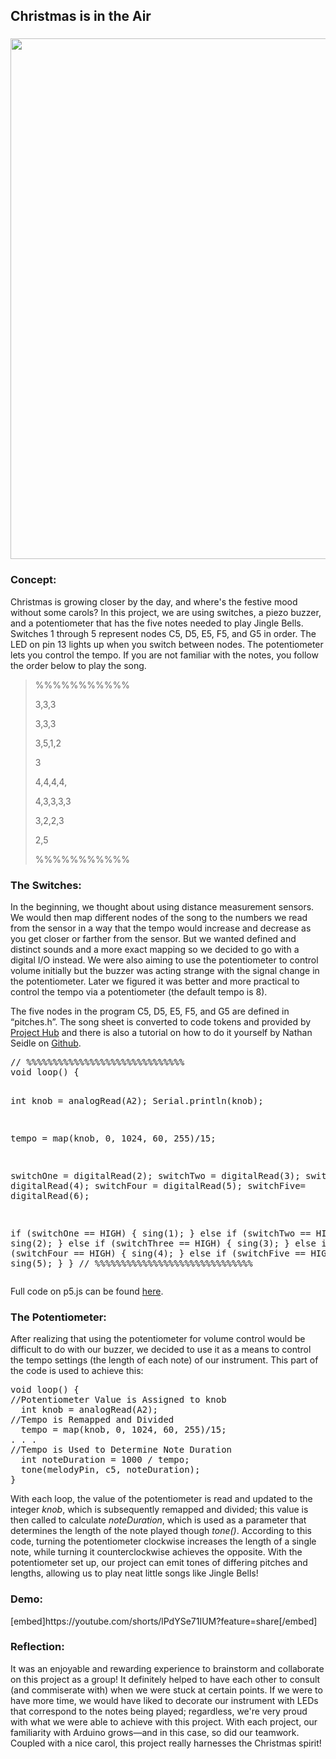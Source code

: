 <h2 class="p1">Christmas is in the Air</h2>
<h3><a href="https://intro.nyuadim.com/wp-content/uploads/2022/11/jingle-b-scaled.jpeg"><img class="alignnone wp-image-12543" src="https://intro.nyuadim.com/wp-content/uploads/2022/11/jingle-b-225x300.jpeg" alt="" width="625" height="833" /></a></h3>
<h3 class="p1"><b>Concept:<span class="Apple-converted-space"> </span></b></h3>
<p class="p1">Christmas is growing closer by the day, and where's the festive mood without some carols? In this project, we are using switches, a piezo buzzer, and a potentiometer that has the five notes needed to play Jingle Bells. Switches 1 through 5 represent nodes C5, D5, E5, F5, and G5 in order. The LED on pin 13 lights up when you switch between nodes. The potentiometer lets you control the tempo. If you are not familiar with the notes, you follow the order below to play the song.</p>

<blockquote>
<p class="p1">%%%%%%%%%%%</p>
<p class="p1">3,3,3</p>
<p class="p1">3,3,3</p>
<p class="p1">3,5,1,2</p>
<p class="p1">3</p>
<p class="p1">4,4,4,4,</p>
<p class="p1">4,3,3,3,3</p>
<p class="p1">3,2,2,3</p>
<p class="p1">2,5</p>
<p class="p1">%%%%%%%%%%%</p>
</blockquote>
<h3 class="p1"><b>The Switches:</b></h3>
<p class="p1">In the beginning, we thought about using distance measurement sensors. We would then map different nodes of the song to the numbers we read from the sensor in a way that the tempo would increase and decrease as you get closer or farther from the sensor. But we wanted defined and distinct sounds and a more exact mapping so we decided to go with a digital I/O instead. We were also aiming to use the potentiometer to control volume initially but the buzzer was acting strange with the signal change in the potentiometer. Later we figured it was better and more practical to control the tempo via a potentiometer (the default tempo is 8).</p>
The five nodes in the program C5, D5, E5, F5, and G5 are defined in “pitches.h”. The song sheet is converted to code tokens and provided by <a href="https://create.arduino.cc/projecthub">Project Hub</a> and there is also a tutorial on how to do it yourself by Nathan Seidle on <a href="https://github.com/nseidle/AxelF_DoorBell/wiki/How-to-convert-sheet-music-into-an-Arduino-Sketch">Github</a>.
<pre class="EnlighterJSRAW" data-enlighter-language="generic" data-enlighter-theme="dracula">// %%%%%%%%%%%%%%%%%%%%%%%%%%%%%%
void loop() {

  int knob = analogRead(A2);
  Serial.println(knob);

  tempo = map(knob, 0, 1024, 60, 255)/15;

  switchOne = digitalRead(2);
  switchTwo = digitalRead(3);
  switchThree = digitalRead(4);
  switchFour = digitalRead(5);
  switchFive= digitalRead(6);
  
  if (switchOne == HIGH) {
    sing(1);
  } else if (switchTwo == HIGH) {
    sing(2);
  } else if (switchThree == HIGH) {
    sing(3);
  } else if (switchFour == HIGH) {
    sing(4);
  } else if (switchFive == HIGH) {
    sing(5);
  }
}
// %%%%%%%%%%%%%%%%%%%%%%%%%%%%%%</pre>
<p class="p1">Full code on p5.js can be found <a href="https://editor.p5js.org/maryami/sketches/NKVKFM6qu">here</a>.</p>

<h3 class="p1"><b>The Potentiometer:</b></h3>
After realizing that using the potentiometer for volume control would be difficult to do with our buzzer, we decided to use it as a means to control the tempo settings (the length of each note) of our instrument. This part of the code is used to achieve this:
<pre class="EnlighterJSRAW" data-enlighter-language="generic" data-enlighter-theme="dracula">void loop() {
//Potentiometer Value is Assigned to knob
  int knob = analogRead(A2);
//Tempo is Remapped and Divided
  tempo = map(knob, 0, 1024, 60, 255)/15;
. . .
//Tempo is Used to Determine Note Duration
  int noteDuration = 1000 / tempo;
  tone(melodyPin, c5, noteDuration);
}</pre>
With each loop, the value of the potentiometer is read and updated to the integer <em>knob</em>, which is subsequently remapped and divided; this value is then called to calculate <em>noteDuration</em>, which is used as a parameter that determines the length of the note played though <em>tone()</em>. According to this code, turning the potentiometer clockwise increases the length of a single note, while turning it counterclockwise achieves the opposite. With the potentiometer set up, our project can emit tones of differing pitches and lengths, allowing us to play neat little songs like Jingle Bells!
<h3>Demo:</h3>
[embed]https://youtube.com/shorts/lPdYSe71IUM?feature=share[/embed]
<h3>Reflection:</h3>
It was an enjoyable and rewarding experience to brainstorm and collaborate on this project as a group! I<span style="font-weight: 400;">t definitely helped to have each other to consult (and commiserate with) when we were stuck at certain points. </span><span style="font-weight: 400;">If we were to have more time, we would have liked to decorate our instrument with LEDs that correspond to the notes being played; regardless, we're very proud with what we were able to achieve with this project. </span><span style="font-weight: 400;">With each project, our familiarity with Arduino grows—and in this case, so did our teamwork. Coupled with a nice carol, this project really</span> harnesses the Christmas spirit!